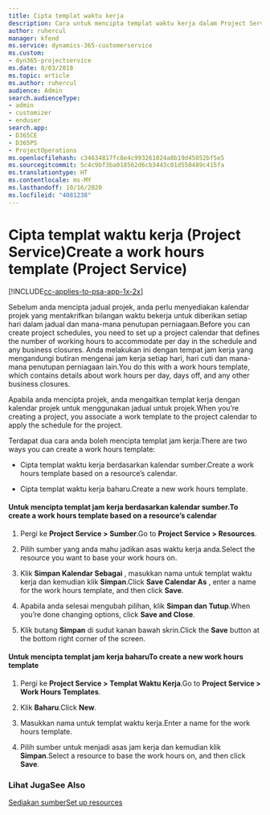 ```yaml
---
title: Cipta templat waktu kerja
description: Cara untuk mencipta templat waktu kerja dalam Project Service
author: ruhercul
manager: kfend
ms.service: dynamics-365-customerservice
ms.custom:
- dyn365-projectservice
ms.date: 8/03/2018
ms.topic: article
ms.author: ruhercul
audience: Admin
search.audienceType:
- admin
- customizer
- enduser
search.app:
- D365CE
- D365PS
- ProjectOperations
ms.openlocfilehash: c34634817fc8e4c993261024a8b19d45052bf5e5
ms.sourcegitcommit: 5c4c9bf3ba018562d6cb3443c01d550489c415fa
ms.translationtype: HT
ms.contentlocale: ms-MY
ms.lasthandoff: 10/16/2020
ms.locfileid: "4081238"
---
```

# <a name="create-a-work-hours-template-project-service"></a><span data-ttu-id="31ac6-103">Cipta templat waktu kerja (Project Service)</span><span class="sxs-lookup"><span data-stu-id="31ac6-103">Create a work hours template (Project Service)</span></span>

[!INCLUDE[cc-applies-to-psa-app-1x-2x](../includes/cc-applies-to-psa-app-1x-2x.md)]

<span data-ttu-id="31ac6-104">Sebelum anda mencipta jadual projek, anda perlu menyediakan kalendar projek yang mentakrifkan bilangan waktu bekerja untuk diberikan setiap hari dalam jadual dan mana-mana penutupan perniagaan.</span><span class="sxs-lookup"><span data-stu-id="31ac6-104">Before you can create project schedules, you need to set up a project calendar that defines the number of working hours to accommodate per day in the schedule and any business closures.</span></span> <span data-ttu-id="31ac6-105">Anda melakukan ini dengan tempat jam kerja yang mengandungi butiran mengenai jam kerja setiap hari, hari cuti dan mana-mana penutupan perniagaan lain.</span><span class="sxs-lookup"><span data-stu-id="31ac6-105">You do this with a work hours template, which contains details about work hours per day, days off, and any other business closures.</span></span>  
  
 <span data-ttu-id="31ac6-106">Apabila anda mencipta projek, anda mengaitkan templat kerja dengan kalendar projek untuk menggunakan jadual untuk projek.</span><span class="sxs-lookup"><span data-stu-id="31ac6-106">When you’re creating a project, you associate a work template to the project calendar to apply the schedule for the project.</span></span>  
  
 <span data-ttu-id="31ac6-107">Terdapat dua cara anda boleh mencipta templat jam kerja:</span><span class="sxs-lookup"><span data-stu-id="31ac6-107">There are two ways you can create a work hours template:</span></span>  
  
-   <span data-ttu-id="31ac6-108">Cipta templat waktu kerja berdasarkan kalendar sumber.</span><span class="sxs-lookup"><span data-stu-id="31ac6-108">Create a work hours template based on a resource’s calendar.</span></span>  
  
-   <span data-ttu-id="31ac6-109">Cipta templat waktu kerja baharu.</span><span class="sxs-lookup"><span data-stu-id="31ac6-109">Create a new work hours template.</span></span>  
  
#### <a name="to-create-a-work-hours-template-based-on-a-resources-calendar"></a><span data-ttu-id="31ac6-110">Untuk mencipta templat jam kerja berdasarkan kalendar sumber.</span><span class="sxs-lookup"><span data-stu-id="31ac6-110">To create a work hours template based on a resource’s calendar</span></span>  
  
1.  <span data-ttu-id="31ac6-111">Pergi ke **Project Service > Sumber**.</span><span class="sxs-lookup"><span data-stu-id="31ac6-111">Go to **Project Service > Resources**.</span></span>  
  
2.  <span data-ttu-id="31ac6-112">Pilih sumber yang anda mahu jadikan asas waktu kerja anda.</span><span class="sxs-lookup"><span data-stu-id="31ac6-112">Select the resource you want to base your work hours on.</span></span>  
  
3.  <span data-ttu-id="31ac6-113">Klik **Simpan Kalendar Sebagai** , masukkan nama untuk templat waktu kerja dan kemudian klik **Simpan**.</span><span class="sxs-lookup"><span data-stu-id="31ac6-113">Click **Save Calendar As** , enter a name for the work hours template, and then click **Save**.</span></span>  
  
4.  <span data-ttu-id="31ac6-114">Apabila anda selesai mengubah pilihan, klik **Simpan dan Tutup**.</span><span class="sxs-lookup"><span data-stu-id="31ac6-114">When you’re done changing options, click **Save and Close**.</span></span>  
  
5.  <span data-ttu-id="31ac6-115">Klik butang **Simpan** di sudut kanan bawah skrin.</span><span class="sxs-lookup"><span data-stu-id="31ac6-115">Click the **Save** button at the bottom right corner of the screen.</span></span>  
  
#### <a name="to-create-a-new-work-hours-template"></a><span data-ttu-id="31ac6-116">Untuk mencipta templat jam kerja baharu</span><span class="sxs-lookup"><span data-stu-id="31ac6-116">To create a new work hours template</span></span>  
  
1.  <span data-ttu-id="31ac6-117">Pergi ke **Project Service > Templat Waktu Kerja**.</span><span class="sxs-lookup"><span data-stu-id="31ac6-117">Go to **Project Service > Work Hours Templates**.</span></span>  
  
2.  <span data-ttu-id="31ac6-118">Klik **Baharu**.</span><span class="sxs-lookup"><span data-stu-id="31ac6-118">Click **New**.</span></span>  
  
3.  <span data-ttu-id="31ac6-119">Masukkan nama untuk templat waktu kerja.</span><span class="sxs-lookup"><span data-stu-id="31ac6-119">Enter a name for the work hours template.</span></span>  
  
4.  <span data-ttu-id="31ac6-120">Pilih sumber untuk menjadi asas jam kerja dan kemudian klik **Simpan**.</span><span class="sxs-lookup"><span data-stu-id="31ac6-120">Select a resource to base the work hours on, and then click **Save**.</span></span>  
  
### <a name="see-also"></a><span data-ttu-id="31ac6-121">Lihat Juga</span><span class="sxs-lookup"><span data-stu-id="31ac6-121">See Also</span></span>  
 [<span data-ttu-id="31ac6-122">Sediakan sumber</span><span class="sxs-lookup"><span data-stu-id="31ac6-122">Set up resources</span></span>](../psa/set-up-resources.md)
